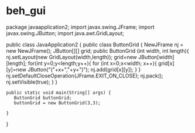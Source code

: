 beh_gui
=======
package javaapplication2;
import javax.swing.JFrame;
import javax.swing.JButton;
import java.awt.GridLayout;


public class JavaApplication2 {
   public class ButtonGrid {
          NewJFrame nj = new NewJFrame();
          JButton[][] grid;
     public ButtonGrid (int width, int length){
         nj.setLayout(new GridLayout(width,length));
         grid=new JButton[width][length];
         for(int y=0;y<length;y++){
             for (int x=0;x<width; x++){
                 grid[x][y]=new JButton("("+x+","+y+")");
                 nj.add(grid[x][y]);
             }
         }
         nj.setDefaultCloseOperation(JFrame.EXIT_ON_CLOSE);
         nj.pack();
         nj.setVisible(true);
             }
}
  
    public static void main(String[] args) {
       ButtonGrid buttonGrid;
       buttonGrid = new ButtonGrid(3,3);

    }
    
}
